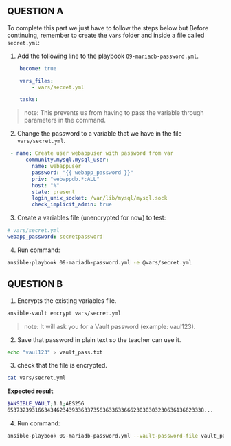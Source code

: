 ## QUESTION A
To complete this part we just have to follow the steps below but Before continuing, remember to create the `vars` folder and inside a file called `secret.yml`:

1. Add the following line to the playbook `09-mariadb-password.yml`.

```yml
    become: true

    vars_files:
        - vars/secret.yml

    tasks:
```
> note: This prevents us from having to pass the variable through parameters in the command.


2. Change the password to a variable that we have in the file `vars/secret.yml`.
```yml
 - name: Create user webappuser with password from var
      community.mysql.mysql_user:
        name: webappuser
        password: "{{ webapp_password }}"
        priv: "webappdb.*:ALL"
        host: "%"
        state: present
        login_unix_socket: /var/lib/mysql/mysql.sock
        check_implicit_admin: true
```
3. Create a variables file (unencrypted for now) to test:
```yml
# vars/secret.yml
webapp_password: secretpassword
```
4. Run command:
```bash
ansible-playbook 09-mariadb-password.yml -e @vars/secret.yml
```

## QUESTION B

1. Encrypts the existing variables file.

```bash
ansible-vault encrypt vars/secret.yml
```
> note: It will ask you for a Vault password (example: vaul123).

2. Save that password in plain text so the teacher can use it.

```bash
echo "vaul123" > vault_pass.txt
```
3. check that the file is encrypted.

```bash
cat vars/secret.yml
```
**Expected result**
```bash
$ANSIBLE_VAULT;1.1;AES256
6537323931663434623439336337356363363366623030303230636136623338...
```
4. Run command:
```bash
ansible-playbook 09-mariadb-password.yml --vault-password-file vault_pass.txt
```



